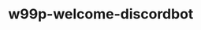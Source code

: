 # w99p-welcome-discordbot

<!-- [Server Invite](https://discord.com/api/oauth2/authorize?client_id=724155856022667285&permissions=76800&scope=bot) -->
